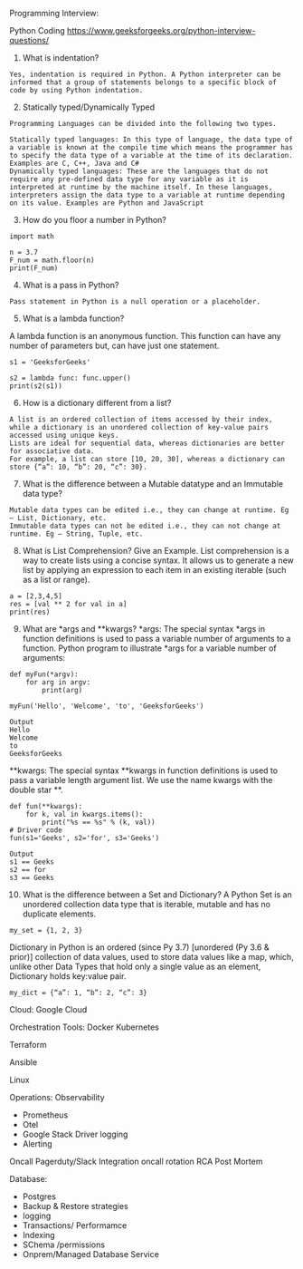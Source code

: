 
Programming Interview:

Python Coding 
https://www.geeksforgeeks.org/python-interview-questions/
1. What is indentation?
```
Yes, indentation is required in Python. A Python interpreter can be informed that a group of statements belongs to a specific block of code by using Python indentation.
```
2. Statically typed/Dynamically Typed
```
Programming Languages can be divided into the following two types.

Statically typed languages: In this type of language, the data type of a variable is known at the compile time which means the programmer has to specify the data type of a variable at the time of its declaration. Examples are C, C++, Java and C#
Dynamically typed languages: These are the languages that do not require any pre-defined data type for any variable as it is interpreted at runtime by the machine itself. In these languages, interpreters assign the data type to a variable at runtime depending on its value. Examples are Python and JavaScript
```

3. How do you floor a number in Python?
```
import math

n = 3.7
F_num = math.floor(n)
print(F_num) 
```

4. What is a pass in Python?
```
Pass statement in Python is a null operation or a placeholder.
```

5. What is a lambda function?

A lambda function is an anonymous function. 
This function can have any number of parameters but, can have just one statement.

```
s1 = 'GeeksforGeeks'

s2 = lambda func: func.upper()
print(s2(s1))
```
6. How is a dictionary different from a list?
```
A list is an ordered collection of items accessed by their index, while a dictionary is an unordered collection of key-value pairs accessed using unique keys. 
Lists are ideal for sequential data, whereas dictionaries are better for associative data. 
For example, a list can store [10, 20, 30], whereas a dictionary can store {“a”: 10, “b”: 20, “c”: 30}.
```

7. What is the difference between a Mutable datatype and an Immutable data type?
```
Mutable data types can be edited i.e., they can change at runtime. Eg – List, Dictionary, etc.
Immutable data types can not be edited i.e., they can not change at runtime. Eg – String, Tuple, etc.
```
8. What is List Comprehension? Give an Example.
List comprehension is a way to create lists using a concise syntax. It allows us to generate a new list by applying an expression to each item in an existing iterable (such as a list or range).
```
a = [2,3,4,5]
res = [val ** 2 for val in a]
print(res)
```
9. What are *args and **kwargs?
*args: The special syntax *args in function definitions is used to pass a variable number of arguments to a function. Python program to illustrate *args for a variable number of arguments:
```
def myFun(*argv):
    for arg in argv:
        print(arg)

myFun('Hello', 'Welcome', 'to', 'GeeksforGeeks')

Output
Hello
Welcome
to
GeeksforGeeks
```

**kwargs: The special syntax **kwargs in function definitions is used to pass a variable length argument list. We use the name kwargs with the double star **.

```
def fun(**kwargs):
    for k, val in kwargs.items():
        print("%s == %s" % (k, val))
# Driver code
fun(s1='Geeks', s2='for', s3='Geeks')

Output
s1 == Geeks
s2 == for
s3 == Geeks
```
10. What is the difference between a Set and Dictionary?
A Python Set is an unordered collection data type that is iterable, mutable and has no duplicate elements.
```
my_set = {1, 2, 3}
```
Dictionary in Python is an ordered (since Py 3.7) [unordered (Py 3.6 & prior)] collection of data values, used to store data values like a map, which, unlike other Data Types that hold only a single value as an element, Dictionary holds key:value pair.
```
my_dict = {“a”: 1, “b”: 2, “c”: 3}
```

Cloud:
Google Cloud


Orchestration Tools:
Docker
Kubernetes

Terraform

Ansible 

Linux


Operations:
Observability 
- Prometheus 
- Otel 
- Google Stack Driver logging 
- Alerting 

Oncall 
Pagerduty/Slack Integration
oncall rotation 
RCA
Post Mortem 

Database:
- Postgres
- Backup & Restore strategies 
- logging 
- Transactions/ Performamce 
- Indexing 
- SChema /permissions 
- Onprem/Managed Database Service 


